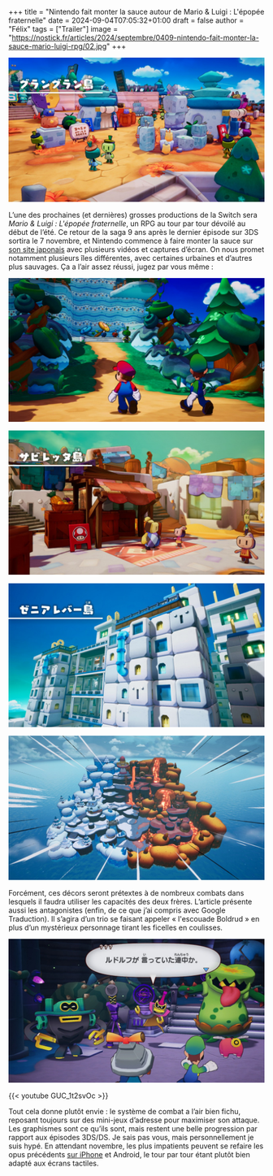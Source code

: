 +++
title = "Nintendo fait monter la sauce autour de Mario & Luigi : L'épopée fraternelle"
date = 2024-09-04T07:05:32+01:00
draft = false
author = "Félix"
tags = ["Trailer"]
image = "https://nostick.fr/articles/2024/septembre/0409-nintendo-fait-monter-la-sauce-mario-luigi-rpg/02.jpg"
+++

![Mario & Luigi : L'épopée fraternelle](01.jpg) 

L’une des prochaines (et dernières) grosses productions de la Switch sera *Mario & Luigi : L'épopée fraternelle*, un RPG au tour par tour dévoilé au début de l’été. Ce retour de la saga 9 ans après le dernier épisode sur 3DS sortira le 7 novembre, et Nintendo commence à faire monter la sauce sur [son site japonais](https://www.nintendo.com/jp/topics/article/a4000ce6-792e-49cb-8a9e-75497a691f4f) avec plusieurs vidéos et captures d’écran. On nous promet notamment plusieurs îles différentes, avec certaines urbaines et d’autres plus sauvages. Ça a l’air assez réussi, jugez par vous même :

![Mario & Luigi : L'épopée fraternelle](02.jpg)

![Mario & Luigi : L'épopée fraternelle](03.jpg)

![Mario & Luigi : L'épopée fraternelle](04.jpg)

![Mario & Luigi : L'épopée fraternelle](05.jpg)

Forcément, ces décors seront prétextes à de nombreux combats dans lesquels il faudra utiliser les capacités des deux frères. L’article présente aussi les antagonistes (enfin, de ce que j’ai compris avec Google Traduction). Il s’agira d’un trio se faisant appeler « l'escouade Boldrud » en plus d’un mystérieux personnage tirant les ficelles en coulisses.

![Mario & Luigi : L'épopée fraternelle](06.jpg "Les trois affreux jojos")

{{< youtube GUC_1t2svOc >}} 

Tout cela donne plutôt envie : le système de combat a l’air bien fichu, reposant toujours sur des mini-jeux d’adresse pour maximiser son attaque. Les graphismes sont ce qu’ils sont, mais restent une belle progression par rapport aux épisodes 3DS/DS. Je sais pas vous, mais personnellement je suis hypé. En attendant novembre, les plus impatients peuvent se refaire les opus précédents [sur iPhone](https://nostick.fr/articles/2024/avril/1904-comment-installer-et-utiliser-delta/) et Android, le tour par tour étant plutôt bien adapté aux écrans tactiles.